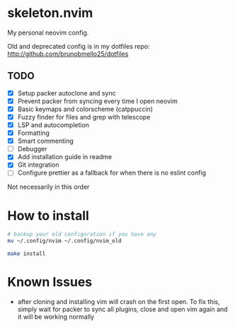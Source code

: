 # skeleton.nvim

My personal neovim config.

Old and deprecated config is in my dotfiles repo: http://github.com/brunobmello25/dotfiles

## TODO

- [x] Setup packer autoclone and sync
- [x] Prevent packer from syncing every time I open neovim
- [x] Basic keymaps and colorscheme (catppuccin)
- [x] Fuzzy finder for files and grep with telescope
- [x] LSP and autocompletion
- [x] Formatting
- [x] Smart commenting
- [ ] Debugger
- [x] Add installation guide in readme
- [x] Git integration
- [ ] Configure prettier as a fallback for when there is no eslint config

Not necessarily in this order

# How to install

```bash
# backup your old configuration if you have any
mv ~/.config/nvim ~/.config/nvim_old

make install
```

# Known Issues

- after cloning and installing vim will crash on the first open. To fix this, simply wait for packer to sync all plugins, close and open vim again and it will be working normally
